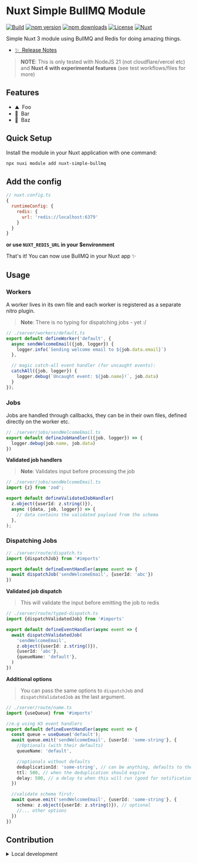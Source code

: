 # Nuxt Simple BullMQ Module

[![Build](https://github.com/hareland/nuxt-simple-bullmq/actions/workflows/test.yml/badge.svg)](https://github.com/hareland/nuxt-simple-bullmq/actions/workflows/test.yml)
[![npm version][npm-version-src]][npm-version-href]
[![npm downloads][npm-downloads-src]][npm-downloads-href]
[![License][license-src]][license-href]
[![Nuxt][nuxt-src]][nuxt-href]

Simple Nuxt 3 module using BullMQ and Redis for doing amazing things.

- [✨ &nbsp;Release Notes](/CHANGELOG.md)

> **NOTE**: This is only tested with NodeJS 21 (not cloudflare/vercel etc) and **Nuxt 4 with experimental features** (see test
workflows/files for more)


<!-- - [🏀 Online playground](https://stackblitz.com/github/your-org/nuxt-simple-bullmq?file=playground%2Fapp.vue) -->
<!-- - [📖 &nbsp;Documentation](https://example.com) -->

## Features

- ⛰ &nbsp;Foo
- 🚠 &nbsp;Bar
- 🌲 &nbsp;Baz

## Quick Setup

Install the module in your Nuxt application with one command:

```bash
npx nuxi module add nuxt-simple-bullmq
```

## Add the config

```javascript
// nuxt.config.ts
{
  runtimeConfig: {
    redis: {
      url: 'redis://localhost:6379'
    }
  }
}
```

**or use `NUXT_REDIS_URL` in your $environment**

That's it! You can now use BullMQ in your Nuxt app ✨

## Usage

### **Workers**
A worker lives in its own file and each worker is registered as a separate nitro plugin.
> **Note**: There is no typing for dispatching jobs - yet :/

```typescript 
// ./server/workers/default,ts
export default defineWorker('default', {
  async sendWelcomeEmail({job, logger}) {
    logger.info(`Sending welcome email to ${job.data.email}`)
  },

  // magic catch-all event handler (for uncaught events):
  catchAll({job, logger}) {
    logger.debug(`Uncaught event: ${job.name}!`, job.data)
  }
});
```

### **Jobs**

Jobs are handled through callbacks, they can be in their own files, defined directly on the worker etc.


```typescript
// ./server/jobs/sendWelcomeEmail.ts
export default defineJobHandler(({job, logger}) => {
  logger.debug(job.name, job.data)
})
```

**Validated job handlers**
> **Note**: Validates input before processing the job

```typescript
// ./server/jobs/sendWelcomeEmail.ts
import {z} from 'zod';

export default defineValidatedJobHandler(
  z.object({userId: z.string()}),
  async ({data, job, logger}) => {
    // data contains the validated payload from the schema
  },
);
```

### **Dispatching Jobs**

```typescript
// ./server/route/dispatch.ts
import {dispatchJob} from '#imports'

export default defineEventHandler(async event => {
  await dispatchJob('sendWelcomeEmail', {userId: 'abc'})
})
```

**Validated job dispatch**
> This will validate the input before emitting the job to redis
```typescript
// ./server/route/typed-dispatch.ts
import {dispatchValidatedJob} from '#imports'

export default defineEventHandler(async event => {
  await dispatchValidatedJob(
    'sendWelcomeEmail',
    z.object({userId: z.string()}),
    {userId: 'abc'},
    {queueName: 'default'},
  )
})
```

**Additional options**
> You can pass the same options to `dispatchJob` and `dispatchValidatedJob` as the last argument.
```typescript
// ./server/route/name.ts
import {useQueue} from '#imports'

//e.g using H3 event handlers
export default defineEventHandler(async event => {
  const queue = useQueue('default');
  await queue.emit('sendWelcomeEmail', {userId: 'some-string'}, {
    //Optionals (with their defaults)
    queueName: 'default',

    //optionals without defaults
    deduplicationId: 'some-string', // can be anything, defaults to the event name.
    ttl: 500, // when the deduplication should expire
    delay: 500, // a delay to when this will run (good for notifications)
  })

  //validate schema first:
  await queue.emit('sendWelcomeEmail', {userId: 'some-string'}, {
    schema: z.object({userId: z.string()}), // optional
    //... other options 
  })
})
```

## Contribution

<details>
  <summary>Local development</summary>

  ```bash
  # Install dependencies
  npm install
  
  # Generate type stubs
  npm run dev:prepare
  
  # run redis via docker (add -s to detach and continue using the terminal for other stuff)
  docker compose -f ./playground/compose.yml up [-d]
  
  # to stop docker stuff:
  docker compose -f ./playground/compose.yml down
  
  # Develop with the playground
  npm run dev
  
  # Build the playground
  npm run dev:build
  
  # Run ESLint
  npm run lint
  
  # Run Vitest
  npm run test
  npm run test:watch
  
  # Release new version
  npm run release
  ```

</details>


<!-- Badges -->

[npm-version-src]: https://img.shields.io/npm/v/nuxt-simple-bullmq/latest.svg?style=flat&colorA=020420&colorB=00DC82

[npm-version-href]: https://npmjs.com/package/nuxt-simple-bullmq

[npm-downloads-src]: https://img.shields.io/npm/dm/nuxt-simple-bullmq.svg?style=flat&colorA=020420&colorB=00DC82

[npm-downloads-href]: https://npm.chart.dev/nuxt-simple-bullmq

[license-src]: https://img.shields.io/npm/l/nuxt-simple-bullmq.svg?style=flat&colorA=020420&colorB=00DC82

[license-href]: https://npmjs.com/package/nuxt-simple-bullmq

[nuxt-src]: https://img.shields.io/badge/Nuxt-020420?logo=nuxt.js

[nuxt-href]: https://nuxt.com
